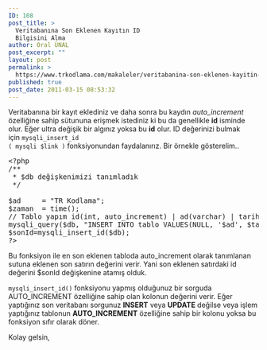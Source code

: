 ```yaml
---
ID: 108
post_title: >
  Veritabanına Son Eklenen Kayıtın ID
  Bilgisini Alma
author: Oral ÜNAL
post_excerpt: ""
layout: post
permalink: >
  https://www.trkodlama.com/makaleler/veritabanina-son-eklenen-kayitin-id-bilgisini-alma-108.html
published: true
post_date: 2011-03-15 08:53:32
---
```

Veritabanına bir kayıt eklediniz ve daha sonra bu kaydın <em>auto_increment</em> özelliğine sahip sütununa erişmek istediniz ki bu da genellikle <strong>id</strong> isminde olur. Eğer ultra değişik bir algınız yoksa bu <strong>id</strong> olur. ID değerinizi bulmak için <code class="prettyprint lang-php" data-start-line="1" data-visibility="visible" data-highlight="" data-caption="">mysqli_insert_id ( mysqli $link )</code> fonksiyonundan faydalanırız. Bir örnekle gösterelim..
<pre class="prettyprint lang-php" data-start-line="1" data-visibility="visible" data-highlight="" data-caption="">&lt;?php  
/**
 * $db değişkenimizi tanımladık
 */

$ad     = "TR Kodlama";  
$zaman  = time();  
// Tablo yapım id(int, auto_increment) | ad(varchar) | tarih(int)  
mysqli_query($db, "INSERT INTO tablo VALUES(NULL, '$ad', $tarih)");  
$sonId=mysqli_insert_id($db);  
?&gt;</pre>
Bu fonksiyon ile en son eklenen tabloda auto_increment olarak tanımlanan sutuna eklenen son satırın değerini verir. Yani son eklenen satırdaki id değerini $sonId değişkenine atamış olduk.

<code class="prettyprint lang-php" data-start-line="1" data-visibility="visible" data-highlight="" data-caption="">mysqli_insert_id()</code> fonksiyonu yapmış olduğunuz bir sorguda AUTO_INCREMENT özelliğine sahip olan kolonun değerini verir. Eğer yaptığınız son veritabanı sorgunuz <strong>INSERT</strong> veya <strong>UPDATE</strong> değilse veya işlem yaptığınız tablonun <strong>AUTO_INCREMENT</strong> özelliğine sahip bir kolonu yoksa bu fonksiyon sıfır olarak döner.

Kolay gelsin,